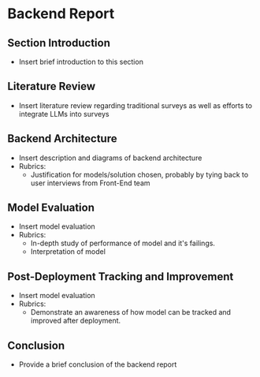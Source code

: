 # Backend Report

## Section Introduction
- Insert brief introduction to this section

## Literature Review
- Insert literature review regarding traditional surveys as well as efforts to 
integrate LLMs into surveys

## Backend Architecture
- Insert description and diagrams of backend architecture
- Rubrics:
  - Justification for models/solution chosen, probably by tying back to user interviews
    from Front-End team
## Model Evaluation
- Insert model evaluation
- Rubrics: 
  - In-depth study of performance of model and it's failings.
  - Interpretation of model

## Post-Deployment Tracking and Improvement
- Insert model evaluation
- Rubrics:
   - Demonstrate an awareness of how model can be tracked and improved after
     deployment.

## Conclusion
- Provide a brief conclusion of the backend report


